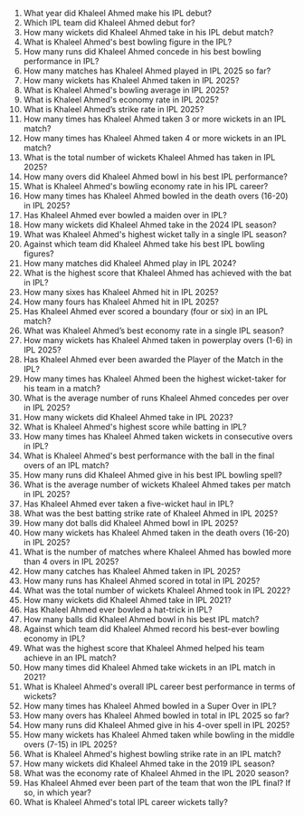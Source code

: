 1. What year did Khaleel Ahmed make his IPL debut?  
2. Which IPL team did Khaleel Ahmed debut for?  
3. How many wickets did Khaleel Ahmed take in his IPL debut match?  
4. What is Khaleel Ahmed's best bowling figure in the IPL?  
5. How many runs did Khaleel Ahmed concede in his best bowling performance in IPL?  
6. How many matches has Khaleel Ahmed played in IPL 2025 so far?  
7. How many wickets has Khaleel Ahmed taken in IPL 2025?  
8. What is Khaleel Ahmed's bowling average in IPL 2025?  
9. What is Khaleel Ahmed's economy rate in IPL 2025?  
10. What is Khaleel Ahmed’s strike rate in IPL 2025?  
11. How many times has Khaleel Ahmed taken 3 or more wickets in an IPL match?  
12. How many times has Khaleel Ahmed taken 4 or more wickets in an IPL match?  
13. What is the total number of wickets Khaleel Ahmed has taken in IPL 2025?  
14. How many overs did Khaleel Ahmed bowl in his best IPL performance?  
15. What is Khaleel Ahmed's bowling economy rate in his IPL career?  
16. How many times has Khaleel Ahmed bowled in the death overs (16-20) in IPL 2025?  
17. Has Khaleel Ahmed ever bowled a maiden over in IPL?  
18. How many wickets did Khaleel Ahmed take in the 2024 IPL season?  
19. What was Khaleel Ahmed's highest wicket tally in a single IPL season?  
20. Against which team did Khaleel Ahmed take his best IPL bowling figures?  
21. How many matches did Khaleel Ahmed play in IPL 2024?  
22. What is the highest score that Khaleel Ahmed has achieved with the bat in IPL?  
23. How many sixes has Khaleel Ahmed hit in IPL 2025?  
24. How many fours has Khaleel Ahmed hit in IPL 2025?  
25. Has Khaleel Ahmed ever scored a boundary (four or six) in an IPL match?  
26. What was Khaleel Ahmed’s best economy rate in a single IPL season?  
27. How many wickets has Khaleel Ahmed taken in powerplay overs (1-6) in IPL 2025?  
28. Has Khaleel Ahmed ever been awarded the Player of the Match in the IPL?  
29. How many times has Khaleel Ahmed been the highest wicket-taker for his team in a match?  
30. What is the average number of runs Khaleel Ahmed concedes per over in IPL 2025?  
31. How many wickets did Khaleel Ahmed take in IPL 2023?  
32. What is Khaleel Ahmed's highest score while batting in IPL?  
33. How many times has Khaleel Ahmed taken wickets in consecutive overs in IPL?  
34. What is Khaleel Ahmed's best performance with the ball in the final overs of an IPL match?  
35. How many runs did Khaleel Ahmed give in his best IPL bowling spell?  
36. What is the average number of wickets Khaleel Ahmed takes per match in IPL 2025?  
37. Has Khaleel Ahmed ever taken a five-wicket haul in IPL?  
38. What was the best batting strike rate of Khaleel Ahmed in IPL 2025?  
39. How many dot balls did Khaleel Ahmed bowl in IPL 2025?  
40. How many wickets has Khaleel Ahmed taken in the death overs (16-20) in IPL 2025?  
41. What is the number of matches where Khaleel Ahmed has bowled more than 4 overs in IPL 2025?  
42. How many catches has Khaleel Ahmed taken in IPL 2025?  
43. How many runs has Khaleel Ahmed scored in total in IPL 2025?  
44. What was the total number of wickets Khaleel Ahmed took in IPL 2022?  
45. How many wickets did Khaleel Ahmed take in IPL 2021?  
46. Has Khaleel Ahmed ever bowled a hat-trick in IPL?  
47. How many balls did Khaleel Ahmed bowl in his best IPL match?  
48. Against which team did Khaleel Ahmed record his best-ever bowling economy in IPL?  
49. What was the highest score that Khaleel Ahmed helped his team achieve in an IPL match?  
50. How many times did Khaleel Ahmed take wickets in an IPL match in 2021?  
51. What is Khaleel Ahmed's overall IPL career best performance in terms of wickets?  
52. How many times has Khaleel Ahmed bowled in a Super Over in IPL?  
53. How many overs has Khaleel Ahmed bowled in total in IPL 2025 so far?  
54. How many runs did Khaleel Ahmed give in his 4-over spell in IPL 2025?  
55. How many wickets has Khaleel Ahmed taken while bowling in the middle overs (7-15) in IPL 2025?  
56. What is Khaleel Ahmed's highest bowling strike rate in an IPL match?  
57. How many wickets did Khaleel Ahmed take in the 2019 IPL season?  
58. What was the economy rate of Khaleel Ahmed in the IPL 2020 season?  
59. Has Khaleel Ahmed ever been part of the team that won the IPL final? If so, in which year?  
60. What is Khaleel Ahmed's total IPL career wickets tally?